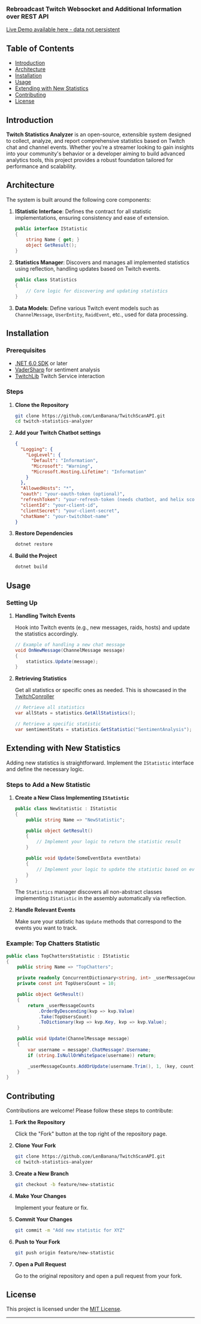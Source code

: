 ### Rebroadcast Twitch Websocket and Additional Information over REST API

[Live Demo available here - data not persistent](https://dreckbu.de/twitch/)

## Table of Contents

- [Introduction](#introduction)
- [Architecture](#architecture)
- [Installation](#installation)
- [Usage](#usage)
- [Extending with New Statistics](#extending-with-new-statistics)
- [Contributing](#contributing)
- [License](#license)

## Introduction

**Twitch Statistics Analyzer** is an open-source, extensible system designed to collect, analyze, and report comprehensive statistics based on Twitch chat and channel events. Whether you're a streamer looking to gain insights into your community's behavior or a developer aiming to build advanced analytics tools, this project provides a robust foundation tailored for performance and scalability.

## Architecture

The system is built around the following core components:

1. **IStatistic Interface**: Defines the contract for all statistic implementations, ensuring consistency and ease of extension.

    ```csharp
    public interface IStatistic
    {
        string Name { get; }
        object GetResult();
    }
    ```

2. **Statistics Manager**: Discovers and manages all implemented statistics using reflection, handling updates based on Twitch events.

    ```csharp
    public class Statistics
    {
        // Core logic for discovering and updating statistics
    }
    ```

4. **Data Models**: Define various Twitch event models such as `ChannelMessage`, `UserEntity`, `RaidEvent`, etc., used for data processing.

## Installation

### Prerequisites

- [.NET 6.0 SDK](https://dotnet.microsoft.com/download/dotnet/6.0) or later
- [VaderSharp](https://github.com/codingupastorm/vadersharp) for sentiment analysis
- [TwitchLib](https://github.com/TwitchLib/TwitchLib) Twitch Service interaction

### Steps

1. **Clone the Repository**

    ```bash
    git clone https://github.com/LenBanana/TwitchScanAPI.git
    cd twitch-statistics-analyzer
    ```

2. **Add your Twitch Chatbot settings**

    ```json
    {
      "Logging": {
        "LogLevel": {
          "Default": "Information",
          "Microsoft": "Warning",
          "Microsoft.Hosting.Lifetime": "Information"
        }
      },
      "AllowedHosts": "*",
      "oauth": "your-oauth-token (optional)",
      "refreshToken": "your-refresh-token (needs chatbot, and helix scopes)",
      "clientId": "your-client-id",
      "clientSecret": "your-client-secret",
      "chatName": "your-twitchbot-name"
    }
    ```

2. **Restore Dependencies**

    ```bash
    dotnet restore
    ```

3. **Build the Project**

    ```bash
    dotnet build
    ```

## Usage

### Setting Up

1. **Handling Twitch Events**

    Hook into Twitch events (e.g., new messages, raids, hosts) and update the statistics accordingly.

    ```csharp
    // Example of handling a new chat message
    void OnNewMessage(ChannelMessage message)
    {
        statistics.Update(message);
    }
    ```

2. **Retrieving Statistics**

    Get all statistics or specific ones as needed. This is showcased in the [TwitchConroller](https://github.com/LenBanana/TwitchScanAPI/blob/master/TwitchScanAPI/Controllers/TwitchController.cs)

    ```csharp
    // Retrieve all statistics
    var allStats = statistics.GetAllStatistics();
    
    // Retrieve a specific statistic
    var sentimentStats = statistics.GetStatistic("SentimentAnalysis");
    ```

## Extending with New Statistics

Adding new statistics is straightforward. Implement the `IStatistic` interface and define the necessary logic.

### Steps to Add a New Statistic

1. **Create a New Class Implementing `IStatistic`**

    ```csharp
    public class NewStatistic : IStatistic
    {
        public string Name => "NewStatistic";
    
        public object GetResult()
        {
            // Implement your logic to return the statistic result
        }
    
        public void Update(SomeEventData eventData)
        {
            // Implement your logic to update the statistic based on event data
        }
    }
    ```

    The `Statistics` manager discovers all non-abstract classes implementing `IStatistic` in the assembly automatically via reflection.

2. **Handle Relevant Events**

    Make sure your statistic has `Update` methods that correspond to the events you want to track.

### Example: Top Chatters Statistic

```csharp
public class TopChattersStatistic : IStatistic
{
    public string Name => "TopChatters";

    private readonly ConcurrentDictionary<string, int> _userMessageCounts = new(StringComparer.OrdinalIgnoreCase);
    private const int TopUsersCount = 10;

    public object GetResult()
    {
        return _userMessageCounts
            .OrderByDescending(kvp => kvp.Value)
            .Take(TopUsersCount)
            .ToDictionary(kvp => kvp.Key, kvp => kvp.Value);
    }

    public void Update(ChannelMessage message)
    {
        var username = message?.ChatMessage?.Username;
        if (string.IsNullOrWhiteSpace(username)) return;

        _userMessageCounts.AddOrUpdate(username.Trim(), 1, (key, count) => count + 1);
    }
}
```

## Contributing

Contributions are welcome! Please follow these steps to contribute:

1. **Fork the Repository**

    Click the "Fork" button at the top right of the repository page.

2. **Clone Your Fork**

    ```bash
    git clone https://github.com/LenBanana/TwitchScanAPI.git
    cd twitch-statistics-analyzer
    ```

3. **Create a New Branch**

    ```bash
    git checkout -b feature/new-statistic
    ```

4. **Make Your Changes**

    Implement your feature or fix.

5. **Commit Your Changes**

    ```bash
    git commit -m "Add new statistic for XYZ"
    ```

6. **Push to Your Fork**

    ```bash
    git push origin feature/new-statistic
    ```

7. **Open a Pull Request**

    Go to the original repository and open a pull request from your fork.

## License

This project is licensed under the [MIT License](LICENSE).

---
